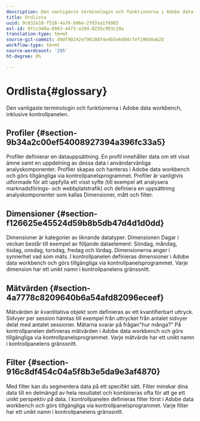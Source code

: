 ```yaml
---
description: Den vanligaste terminologin och funktionerna i Adobe data workbench, inklusive kontrollpanelen.
title: Ordlista
uuid: 9c832e10-f518-4a76-b06e-2fd7ea1fd985
exl-id: 0fcc348a-8963-4473-a19d-0235c993c19a
translation-type: tm+mt
source-git-commit: d9df90242ef96188f4e4b5e6d04cfef196b0a628
workflow-type: tm+mt
source-wordcount: '295'
ht-degree: 0%

---
```


# Ordlista{#glossary}

Den vanligaste terminologin och funktionerna i Adobe data workbench, inklusive kontrollpanelen.

## Profiler {#section-9b34a2c00ef54008927394a396fc33a5}

Profiler definierar en datauppsättning. En profil innehåller data om ett visst ämne samt en uppdelning av dessa data i användarvänliga analyskomponenter. Profiler skapas och hanteras i Adobe data workbench och görs tillgängliga via kontrollpanelsprogrammet. Profiler är vanligtvis utformade för att uppfylla ett visst syfte (till exempel att analysera marknadsförings- och webbplatstrafik) och definiera en uppsättning analyskomponenter som kallas Dimensioner, mått och filter.

## Dimensioner {#section-f126625e45524d59b8b5db47d4d1d0dd}

Dimensioner är kategorier av liknande datatyper. Dimensionen Dagar i veckan består till exempel av följande dataelement: Söndag, måndag, tisdag, onsdag, torsdag, fredag och lördag. Dimensionerna anger i synnerhet vad som mäts. I kontrollpanelen definieras dimensioner i Adobe data workbench och görs tillgängliga via kontrollpanelsprogrammet. Varje dimension har ett unikt namn i kontrollpanelens gränssnitt.

## Mätvärden {#section-4a7778c8209640b6a54afd82096eceef}

Mätvärden är kvantitativa objekt som definieras av ett kvantifierbart uttryck. Sidvyer per session hämtas till exempel från uttrycket från antalet sidvyer delat med antalet sessioner. Mätarna svarar på frågan&quot;hur många?&quot; På kontrollpanelen definieras mätvärden i Adobe data workbench och görs tillgängliga via kontrollpanelsprogrammet. Varje mätvärde har ett unikt namn i kontrollpanelens gränssnitt.

## Filter {#section-916c8df454c04a5f8b3e5da9e3af4870}

Med filter kan du segmentera data på ett specifikt sätt. Filter minskar dina data till en delmängd av hela resultatet och kombineras ofta för att ge ett unikt perspektiv på data. I kontrollpanelen definieras filter först i Adobe data workbench och görs tillgängliga via kontrollpanelsprogrammet. Varje filter har ett unikt namn i kontrollpanelens gränssnitt.
